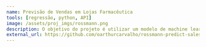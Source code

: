 ```yaml
---
name: Previsão de Vendas em Lojas Farmacêutica
tools: [regressão, python, API]
image: /assets/proj_imgs/rossmann.png
description: O objetivo do projeto é utilizar um modelo de machine learning para projetar com precisão a receita futura, ajudando a otimizar as reformas e garantir que as mudanças sejam implementadas de forma eficiente e sem comprometer o fluxo de caixa.
external_url: https://github.com/oarthurcarvalho/rossmann-predict-sales
---
```

